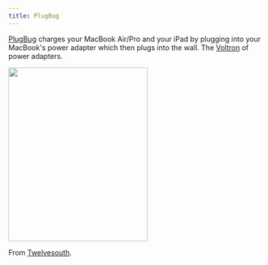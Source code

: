```yaml
---
title: PlugBug
---
```

<p><a href="https://www.twelvesouth.com/products/plugbug/">PlugBug</a> charges your MacBook Air/Pro and your iPad by plugging into your MacBook's power adapter which then plugs into the wall. The <a href="https://www.youtube.com/watch?v=1uS5b8aQ6z8">Voltron</a> of power adapters.</p>
<p><img src="https://chrisenns.com/wp-content/uploads/2011/11/productImage_plugbug_ag3.jpg" alt="" title="PlugBug" width="276" height="344" class="aligncenter size-full wp-image-19751" /></p>
<p>From <a href="https://www.twelvesouth.com">Twelvesouth</a>.</p>
